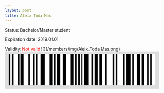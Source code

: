 ```yaml
---
layout: post
title: Aleix Toda Mas
---
```


Status: Bachelor/Master student

Expiration date: 2019.01.01

Validity: <font color="red"> Not valid</font> 
![](/members/img/Aleix_Toda Mas.png)
![](/members/img/bar.png)
